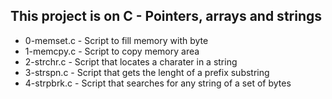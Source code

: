 ## This project is on C - Pointers, arrays and strings

+ 0-memset.c - Script to fill memory with byte
+ 1-memcpy.c - Script to copy memory area
+ 2-strchr.c - Script that locates a charater in a string
+ 3-strspn.c - Script that gets the lenght of a prefix substring
+ 4-strpbrk.c - Script that searches for any string of a set of bytes

